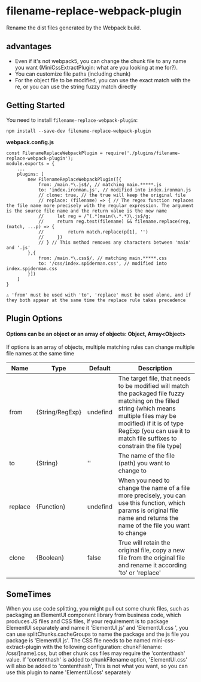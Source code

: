 # filename-replace-webpack-plugin

Rename the dist files generated by the Webpack build.

## advantages

 - Even if it's not webpack5, you can change the chunk file to any name you want (MiniCssExtractPlugin: what are you looking at me for?).
 - You can customize file paths (including chunk)
 - For the object file to be modified, you can use the exact match with the re, or you can use the string fuzzy match directly



## Getting Started

You need to install `filename-replace-webpack-plugin`:

```
npm install --save-dev filename-replace-webpack-plugin
```



**webpack.config.js**

```
const FilenameReplaceWebpackPlugin = require('./plugins/filename-replace-webpack-plugin');
module.exports = {
	...
	plugins: [
        new FilenameReplaceWebpackPlugin([{
            from: /main.*\.js$/, // matching main.*****.js
            to: 'index.ironman.js', // modified into index.ironman.js
            // clone: true, // the true will keep the original file
            // replace: (filename) => { // The regex function replaces the file name more precisely with the regular expression. The argument is the source file name and the return value is the new name
            //     let reg = /^(.*)main(\.*.*)\.js$/g;
            //     return reg.test(filename) && filename.replace(reg, (match, ...p) => {
            //         return match.replace(p[1], '')
            //     })
            // } // This method removes any characters between 'main' and '.js'
        },{
            from: /main.*\.css$/, // matching main.*****.css
            to: '/css/index.spiderman.css', // modified into index.spiderman.css
        }])
	]
}
```





```
⚠️ 'from' must be used with 'to', 'replace' must be used alone, and if they both appear at the same time the replace rule takes precedence
```

## Plugin Options

#### Options can be an object or an array of objects: Object, Array\<Object>

If options is an array of objects, multiple matching rules can change multiple file names at the same time

| Name    | Type            | **Default** | Description                                                  |
| ------- | --------------- | ----------- | ------------------------------------------------------------ |
| from    | {String/RegExp} | undefind    | The target file, that needs to be modified will match the packaged file fuzzy matching on the filled string (which means multiple files may be modified) if it is of type RegExp (you can use it to match file suffixes to constrain the file type) |
| to      | {String}        | ''          | The name of the file (path) you want to change to            |
| replace | {Function}      | undefind    | When you need to change the name of a file more precisely, you can use this function, which params is original file name and returns the name of the file you want to change |
| clone   | {Boolean}       | false       | True will retain the original file, copy a new file from the original file and rename it according 'to' or 'replace' |



## SomeTimes

When you use code splitting, you might pull out some chunk files, such as packaging an ElementUI component library from business code, which produces JS files and CSS files, If your requirement is to package ElementUI separately and name it 'ElementUI.js' and 'ElementUI.css ', you can use splitChunks.cacheGroups to name the package and the js file you package is 'ElementUI.js'. The CSS file needs to be named mini-css-extract-plugin with the following configuration: chunkFilename: /css/[name].css, but other chunk css files may require the 'contenthash' value. If 'contenthash' is added to chunkFilename option, 'ElementUI.css' will also be added to 'contenthash', This is not what you want, so you can use this plugin to name 'ElementUI.css' separately

